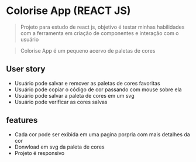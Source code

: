 # Colorise App (REACT JS)

> Projeto para estudo de react js, objetivo é testar minhas habilidades com a ferramenta em criação de componentes e interação com o usuário

> Colorise App é um pequeno acervo de paletas de cores

## User story

- Usuário pode salvar e remover as paletas de cores favoritas
- Usuário pode copiar o código de cor passando com mouse sobre ela
- Usuário pode salvar a paleta de cores em um svg
- Usuário pode verificar as cores salvas

## features

- Cada cor pode ser exibida em uma pagina porpria com mais detalhes da cor
- Donwload em svg da paleta de cores
- Projeto é responsivo

